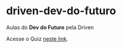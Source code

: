 # driven-dev-do-futuro
Aulas do **Dev do Futuro** pela Driven

Acesse o Quiz [neste link](https://higorcalve.github.io/driven-dev-do-futuro/index.html).